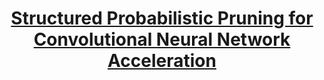 ---
title: "[Structured Probabilistic Pruning for Convolutional Neural Network Acceleration](http://bmvc2018.org/contents/papers/0870.pdf)"
collection: publications
excerpt: '**Huan Wang**, Qiming Zhang, Yuehai Wang, Haoji Hu. In BMVC, 2018. (**Oral**)'
---